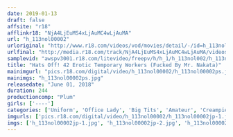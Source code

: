 ```yaml
---
date: 2019-01-13
draft: false
affsite: "r18"
afflinkr18: "NjA4LjEuMS4xLjAuMC4wLjAuMA"
url: "h_113nol00002"
urloriginal: "http://www.r18.com/videos/vod/movies/detail/-/id=h_113nol00002"
urlfinal: "http://media.r18.com/track/NjA4LjEuMS4xLjAuMC4wLjAuMA/videos/vod/movies/detail/-/id=h_113nol00002"
samplevid: "awspv3001.r18.com/litevideo/freepv/h/h_1/h_113nol002/h_113nol002_dmb_w.mp4"
title: "Hats Off! 42 Erotic Temporary Workers (Fucked By Mr. Nakata)"
mainimgurl: "pics.r18.com/digital/video/h_113nol00002/h_113nol00002ps.jpg"
mainimgs: "h_113nol00002ps.jpg"
releasedate: "June 01, 2018"
duration: 244
productioncomp: "Plum"
girls: ['----']
categories: ['Uniform', 'Office Lady', 'Big Tits', 'Amateur', 'Creampie', 'Over 4 Hours']
imgurls: ['pics.r18.com/digital/video/h_113nol00002/h_113nol00002jp-1.jpg', 'pics.r18.com/digital/video/h_113nol00002/h_113nol00002jp-2.jpg', 'pics.r18.com/digital/video/h_113nol00002/h_113nol00002jp-3.jpg', 'pics.r18.com/digital/video/h_113nol00002/h_113nol00002jp-4.jpg', 'pics.r18.com/digital/video/h_113nol00002/h_113nol00002jp-5.jpg', 'pics.r18.com/digital/video/h_113nol00002/h_113nol00002jp-6.jpg', 'pics.r18.com/digital/video/h_113nol00002/h_113nol00002jp-7.jpg', 'pics.r18.com/digital/video/h_113nol00002/h_113nol00002jp-8.jpg', 'pics.r18.com/digital/video/h_113nol00002/h_113nol00002jp-9.jpg', 'pics.r18.com/digital/video/h_113nol00002/h_113nol00002jp-10.jpg', 'pics.r18.com/digital/video/h_113nol00002/h_113nol00002jp-11.jpg', 'pics.r18.com/digital/video/h_113nol00002/h_113nol00002jp-12.jpg', 'pics.r18.com/digital/video/h_113nol00002/h_113nol00002jp-13.jpg', 'pics.r18.com/digital/video/h_113nol00002/h_113nol00002jp-14.jpg', 'pics.r18.com/digital/video/h_113nol00002/h_113nol00002jp-15.jpg', 'pics.r18.com/digital/video/h_113nol00002/h_113nol00002jp-16.jpg', 'pics.r18.com/digital/video/h_113nol00002/h_113nol00002jp-17.jpg', 'pics.r18.com/digital/video/h_113nol00002/h_113nol00002jp-18.jpg', 'pics.r18.com/digital/video/h_113nol00002/h_113nol00002jp-19.jpg', 'pics.r18.com/digital/video/h_113nol00002/h_113nol00002jp-20.jpg']
imgs: ['h_113nol00002jp-1.jpg', 'h_113nol00002jp-2.jpg', 'h_113nol00002jp-3.jpg', 'h_113nol00002jp-4.jpg', 'h_113nol00002jp-5.jpg', 'h_113nol00002jp-6.jpg', 'h_113nol00002jp-7.jpg', 'h_113nol00002jp-8.jpg', 'h_113nol00002jp-9.jpg', 'h_113nol00002jp-10.jpg', 'h_113nol00002jp-11.jpg', 'h_113nol00002jp-12.jpg', 'h_113nol00002jp-13.jpg', 'h_113nol00002jp-14.jpg', 'h_113nol00002jp-15.jpg', 'h_113nol00002jp-16.jpg', 'h_113nol00002jp-17.jpg', 'h_113nol00002jp-18.jpg', 'h_113nol00002jp-19.jpg', 'h_113nol00002jp-20.jpg']
---
```

